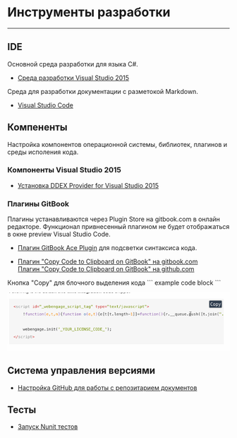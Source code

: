 # Инструменты разработки #

---

## IDE ##

Основной среда разработки для языка С#.

* [Среда разработки Visual Studio 2015](https://www.visualstudio.com/ru-ru/downloads/download-visual-studio-vs.aspx)

Среда для разработки документации с разметокой Markdown.

* [Visual Studio Code](https://code.visualstudio.com/Download)

## Компененты ##

Настройка компонентов операционной системы, библиотек, плагинов и среды исполения кода.

### Компоненты Visual Studio 2015 ###

* [Устaновка DDEX Provider for Visual Studio 2015](components/ddex_provider_install/README.md)

### Плагины GitBook ###

 Плагины устанавливаются через Plugin Store на gitbook.com в онлайн редакторе. Функционал привнесенный плагином не будет отображаться в окне preview Visual Studio Code.

* [Плагин GitBook Ace Plugin](components/syntax_highlighting.md) для подсветки синтаксиса кода.

* [Плагин "Copy Code to Clipboard on GitBook" на gitbook.com](https://plugins.gitbook.com/plugin/copy-code-button)  
  [Плагин "Copy Code to Clipboard on GitBook" на github.com](https://github.com/WebEngage/gitbook-plugin-copy-code-button)

 Кнопка "Copy" для блочного выделения кода \``` example code block \```

 ![Пример кнопки COPY](_pic/gitbook-plugin-copy-code-button.gif)

## Система управления версиями ##

* [Настройка GitHub для работы с репозитарием документов](vcs/git_hub_setting.md)

## Тесты ##

* [Запуск Nunit тестов](test_adapter/README.md)